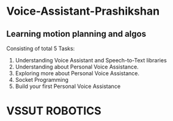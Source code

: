 # Voice-Assistant-Prashikshan

## Learning motion planning and algos

Consisting of total 5 Tasks:

1. Understanding Voice Assistant and Speech-to-Text libraries
2. Understanding about Personal Voice Assistance.
3. Exploring more about Personal Voice Assistance.
4. Socket Programming
5. Build your first Personal Voice Assistance

# VSSUT ROBOTICS
